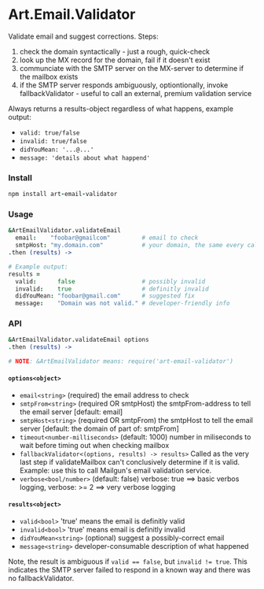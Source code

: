 # Art.Email.Validator

Validate email and suggest corrections. Steps:

1. check the domain syntactically - just a rough, quick-check
1. look up the MX record for the domain, fail if it doesn't exist
1. communciate with the SMTP server on the MX-server to determine if the mailbox exists
1. if the SMTP server responds ambiguously, optiontionally, invoke fallbackValidator - useful to call an external, premium validation service

Always returns a results-object regardless of what happens, example output:

* `valid: true/false`
* `invalid: true/false`
* `didYouMean: '...@...'`
* `message: 'details about what happend'`


### Install

```coffeescript
npm install art-email-validator
```

### Usage

```coffeescript
&ArtEmailValidator.validateEmail
  email:    "foobar@gmailcom"         # email to check
  smtpHost: "my.domain.com"           # your domain, the same every call
.then (results) ->

# Example output:
results =
  valid:      false                   # possibly invalid
  invalid:    true                    # definitly invalid
  didYouMean: "foobar@gmail.com"      # suggested fix
  message:    "Domain was not valid." # developer-friendly info
```

### API

```coffeescript
&ArtEmailValidator.validateEmail options
.then (results) ->

# NOTE: &ArtEmailValidator means: require('art-email-validator')
```

#### `options<object>`
* `email<string>`        (required) the email address to check
* `smtpFrom<string>`     (required OR smtpHost) the smtpFrom-address to tell the email server [default: email]
* `smtpHost<string>`     (required OR smtpFrom) the smtpHost to tell the email server [default: the domain of part of: smtpFrom]
* `timeout<number-milliseconds>` (default: 1000) number in miliseconds to wait before timing out when checking mailbox
* `fallbackValidator<(options, results) -> results>` Called as the very last step if validateMailbox can't conclusively determine if it is valid. Example: use this to call Mailgun's email validation service.
* `verbose<bool/number>` (default: false) verbose: true ==> basic verbos logging, verbose: >= 2 ==> very verbose logging

#### `results<object>`

* `valid<bool>`    'true' means the email is definitly valid
* `invalid<bool>`  'true' means email is definitly invalid
* `didYouMean<string>` (optional) suggest a possibly-correct email
* `message<string>` developer-consumable description of what happened

Note, the result is ambiguous if `valid == false`, but `invalid != true`. This indicates the SMTP server failed to respond in a known way and there was no fallbackValidator.
